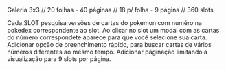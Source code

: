 Galeria 3x3
// 20 folhas - 40 páginas
// 18 p/ folha - 9 página 
// 360 slots 

Cada SLOT pesquisa versões de cartas do pokemon com numéro na pokedex correspondente ao slot.
Ao clicar no slot um modal com as cartas do número correspondete aparece para que você selecione sua carta. 
Adicionar opção de preenchimento rápido, para buscar cartas de vários números diferentes ao mesmo tempo. 
Adicionar páginação limitando a visualização para 9 slots por página.